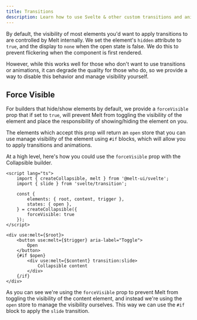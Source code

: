 ```yaml
---
title: Transitions
description: Learn how to use Svelte & other custom transitions and animations with Melt.
---
```


By default, the visibility of most elements you'd want to apply transitions to are controlled by
Melt internally. We set the element's `hidden` attribute to `true`, and the display to `none` when
the open state is false. We do this to prevent flickering when the component is first rendered.

However, while this works well for those who don't want to use transitions or animations, it can
degrade the quality for those who do, so we provide a way to disable this behavior and manage
visibility yourself.

## Force Visible

For builders that hide/show elements by default, we provide a `forceVisible` prop that if set to
`true`, will prevent Melt from toggling the visibility of the element and place the responsibility
of showing/hiding the element on you.

The elements which accept this prop will return an `open` store that you can use manage visibility
of the element using `#if` blocks, which will allow you to apply transitions and animations.

At a high level, here's how you could use the `forceVisible` prop with the Collapsible builder.

```svelte {10,19,23} /transition:slide/#hi
<script lang="ts">
	import { createCollapsible, melt } from '@melt-ui/svelte';
	import { slide } from 'svelte/transition';

	const {
		elements: { root, content, trigger },
		states: { open },
	} = createCollapsible({
        forceVisible: true
    });
</script>

<div use:melt={$root}>
	<button use:melt={$trigger} aria-label="Toggle">
		Open
	</button>
	{#if $open}
		<div use:melt={$content} transition:slide>
			Collapsible content
		</div>
	{/if}
</div>
```

As you can see we're using the `forceVisible` prop to prevent Melt from toggling the visibility of
the content element, and instead we're using the `open` store to manage the visibility ourselves.
This way we can use the `#if` block to apply the `slide` transition.
